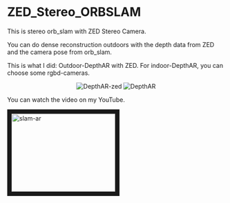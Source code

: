 # ZED_Stereo_ORBSLAM
This is stereo orb_slam with ZED Stereo Camera.

You can do dense reconstruction outdoors with the depth data from ZED and the camera pose from orb_slam.

This is what I did: Outdoor-DepthAR with ZED. For indoor-DepthAR, you can choose some rgbd-cameras.
<p align="center">
<img src="https://github.com/ygx2011/ZED_Stereo_ORBSLAM/blob/master/pic/DepthAR-zed.png?raw=true" alt="DepthAR-zed"/>
<img src="https://github.com/ygx2011/ZED_Stereo_ORBSLAM/blob/master/pic/DepthAR.png?raw=true" alt="DepthAR"/>
</p>

You can watch the video on my YouTube.

<a href="https://www.youtube.com/watch?v=2Jz937AZ_Qo
" target="_blank"><img src="http://img.youtube.com/vi/2Jz937AZ_Qo/0.jpg"
alt="slam-ar" width="240" height="180" border="10" /></a>
